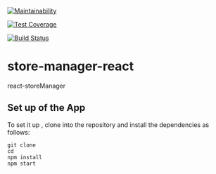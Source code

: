 
[![Maintainability](https://api.codeclimate.com/v1/badges/fad92ef7cd5927acd2ca/maintainability)](https://codeclimate.com/github/iAfolayan/store-manager-react/maintainability)

[![Test Coverage](https://api.codeclimate.com/v1/badges/fad92ef7cd5927acd2ca/test_coverage)](https://codeclimate.com/github/iAfolayan/store-manager-react/test_coverage)

[![Build Status](https://travis-ci.com/iAfolayan/store-manager-react.svg?branch=develop)](https://travis-ci.com/iAfolayan/store-manager-react)

# store-manager-react

react-storeManager

## Set up of the App

To set it up , clone into the repository and install the dependencies as follows:

```
git clone
cd
npm install
npm start
```
